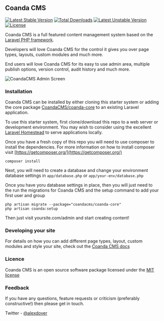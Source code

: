 ## Coanda CMS

[![Latest Stable Version](https://poser.pugx.org/coandacms/coanda-core/v/stable.svg)](https://packagist.org/packages/coandacms/coanda-core) [![Total Downloads](https://poser.pugx.org/coandacms/coanda-core/downloads.svg)](https://packagist.org/packages/coandacms/coanda-core) [![Latest Unstable Version](https://poser.pugx.org/coandacms/coanda-core/v/unstable.svg)](https://packagist.org/packages/coandacms/coanda-core) [![License](https://poser.pugx.org/coandacms/coanda-core/license.svg)](https://packagist.org/packages/coandacms/coanda-core)

Coanda CMS is a full featured content management system based on the [Laravel PHP framework](http://laravel.com).

Developers will love Coanda CMS for the control it gives you over page types, layouts, custom modules and much more.

End users will love Coanda CMS for its easy to use admin area, multiple publish options, version control, audit history and much more.

![CoandaCMS Admin Screen](http://files.devversion.com/coandacms/admin-screen.png)

### Installation

Coanda CMS can be installed by either cloning this starter system or adding the core package [CoandaCMS/coanda-core](https://github.com/CoandaCMS/coanda-core) to an existing Laravel application.

To use this starter system, first clone/download this repo to a web server or development environment. You may wish to consider using the excellent [Laravel Homestead](http://laravel.com/docs/homestead) to serve applications locally.

Once you have a fresh copy of this repo you will need to use composer to install the dependencies. For more information on how to install composer visit [https://getcomposer.org/](https://getcomposer.org/)

    composer install
    
Next, you will need to create a database and change your environment database settings in `app/database.php` or `app/your-env/database.php`
    
Once you have yoru database settings in place, then you will just need to the run the migrations for Coanda CMS and the setup command to add your first user and group

    php artisan migrate --package="coandacms/coanda-core"
    php artisan coanda:setup

Then just visit yoursite.com/admin and start creating content!

### Developing your site

For details on how you can add different page types, layout, custom modules and style your site, check out the [Coanda CMS docs](http://coandacms.org/docs) 

### Licence

Coanda CMS is an open source software package licensed under the [MIT license](http://opensource.org/licenses/MIT)

### Feedback

If you have any questions, feature requests or criticism (preferably constructive!) then please get in touch.

Twitter - [@alexdover](http://twitter.com/alexdover)